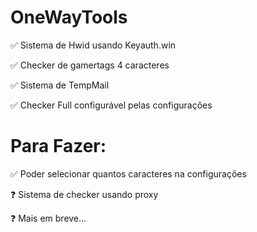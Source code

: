 # OneWayTools

✅ Sistema de Hwid usando Keyauth.win

✅ Checker de gamertags 4 caracteres

✅ Sistema de TempMail

✅ Checker Full configurável pelas configurações

# Para Fazer:


✅ Poder selecionar quantos caracteres na configurações

❓ Sistema de checker usando proxy

❓ Mais em breve...

